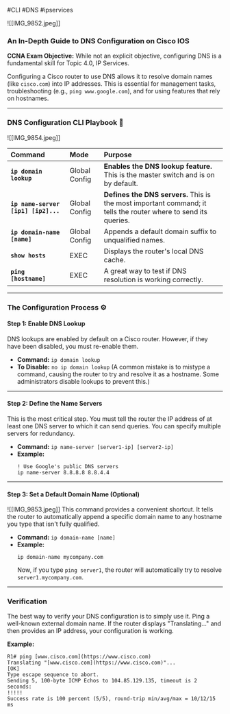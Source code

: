 #CLI #DNS #ipservices 

![[IMG_9852.jpeg]]

### An In-Depth Guide to DNS Configuration on Cisco IOS

**CCNA Exam Objective:** While not an explicit objective, configuring DNS is a fundamental skill for Topic 4.0, IP Services.

Configuring a Cisco router to use DNS allows it to resolve domain names (like `cisco.com`) into IP addresses. This is essential for management tasks, troubleshooting (e.g., `ping www.google.com`), and for using features that rely on hostnames.

***

### DNS Configuration CLI Playbook 📖
![[IMG_9854.jpeg]]

| Command | Mode | Purpose |
| :--- | :--- | :--- |
| **`ip domain lookup`** | Global Config | **Enables the DNS lookup feature.** This is the master switch and is on by default. |
| **`ip name-server [ip1] [ip2]...`**| Global Config | **Defines the DNS servers.** This is the most important command; it tells the router where to send its queries. |
| **`ip domain-name [name]`**| Global Config | Appends a default domain suffix to unqualified names. |
| **`show hosts`** | EXEC | Displays the router's local DNS cache. |
| **`ping [hostname]`** | EXEC | A great way to test if DNS resolution is working correctly. |

***

### The Configuration Process ⚙️

#### Step 1: Enable DNS Lookup
DNS lookups are enabled by default on a Cisco router. However, if they have been disabled, you must re-enable them.

* **Command:** `ip domain lookup`
* **To Disable:** `no ip domain lookup` (A common mistake is to mistype a command, causing the router to try and resolve it as a hostname. Some administrators disable lookups to prevent this.)

---

#### Step 2: Define the Name Servers
This is the most critical step. You must tell the router the IP address of at least one DNS server to which it can send queries. You can specify multiple servers for redundancy.

* **Command:** `ip name-server [server1-ip] [server2-ip]`
* **Example:**
    ```cisco
    ! Use Google's public DNS servers
    ip name-server 8.8.8.8 8.8.4.4
    ```

---

#### Step 3: Set a Default Domain Name (Optional)
![[IMG_9853.jpeg]]
This command provides a convenient shortcut. It tells the router to automatically append a specific domain name to any hostname you type that isn't fully qualified.

* **Command:** `ip domain-name [name]`
* **Example:**
    ```cisco
    ip domain-name mycompany.com
    ```
    Now, if you type `ping server1`, the router will automatically try to resolve `server1.mycompany.com`.

---

### Verification

The best way to verify your DNS configuration is to simply use it. Ping a well-known external domain name. If the router displays "Translating..." and then provides an IP address, your configuration is working.

**Example:**
```cisco
R1# ping [www.cisco.com](https://www.cisco.com)
Translating "[www.cisco.com](https://www.cisco.com)"...
[OK]
Type escape sequence to abort.
Sending 5, 100-byte ICMP Echos to 104.85.129.135, timeout is 2 seconds:
!!!!!
Success rate is 100 percent (5/5), round-trip min/avg/max = 10/12/15 ms
